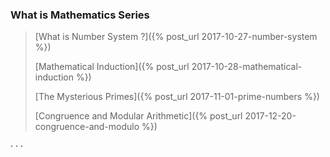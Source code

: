 ### What is Mathematics Series

> [What is Number System ?]({% post_url 2017-10-27-number-system %})
>
> [Mathematical Induction]({% post_url 2017-10-28-mathematical-induction %})
> 
> [The Mysterious Primes]({% post_url 2017-11-01-prime-numbers %})
> 
> [Congruence and Modular Arithmetic]({% post_url 2017-12-20-congruence-and-modulo %})

<div class="horizontal-divider">· · ·</div>